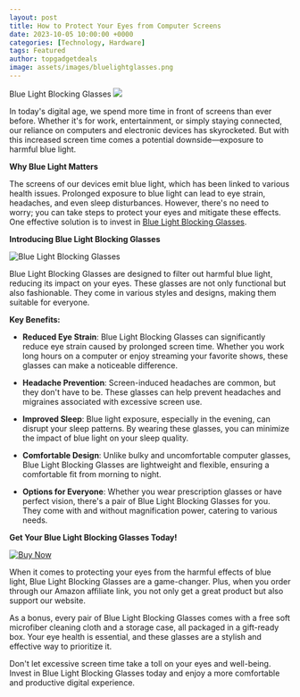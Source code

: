 ```yaml
---
layout: post
title: How to Protect Your Eyes from Computer Screens
date: 2023-10-05 10:00:00 +0000
categories: [Technology, Hardware]
tags: Featured
author: topgadgetdeals
image: assets/images/bluelightglasses.png
---
```


Blue Light Blocking Glasses <a href="https://www.amazon.com/Blue-Light-Blocking-Glasses-Anti-Fatigue/dp/B07JPF4TKK?keywords=Eye+Protection+For+monitor&qid=1696518735&sr=8-4&linkCode=li3&tag=godesignbuild-20&linkId=f7a4ee5f78ae54e78b7ad2cc7b71b291&language=en_US&ref_=as_li_ss_il" target="_blank"><img border="0" src="//ws-na.amazon-adsystem.com/widgets/q?_encoding=UTF8&ASIN=B07JPF4TKK&Format=_SL250_&ID=AsinImage&MarketPlace=US&ServiceVersion=20070822&WS=1&tag=godesignbuild-20&language=en_US" ></a><img src="https://ir-na.amazon-adsystem.com/e/ir?t=godesignbuild-20&language=en_US&l=li3&o=1&a=B07JPF4TKK" width="1" height="1" border="0" alt="" style="border:none !important; margin:0px !important;" />

In today's digital age, we spend more time in front of screens than ever before. Whether it's for work, entertainment, or simply staying connected, our reliance on computers and electronic devices has skyrocketed. But with this increased screen time comes a potential downside—exposure to harmful blue light.

**Why Blue Light Matters**

The screens of our devices emit blue light, which has been linked to various health issues. Prolonged exposure to blue light can lead to eye strain, headaches, and even sleep disturbances. However, there's no need to worry; you can take steps to protect your eyes and mitigate these effects. One effective solution is to invest in [Blue Light Blocking Glasses](https://amzn.to/3ZQth3J).

**Introducing Blue Light Blocking Glasses**

![Blue Light Blocking Glasses](https://images.example.com/blue-light-blocking-glasses-2.jpg)

Blue Light Blocking Glasses are designed to filter out harmful blue light, reducing its impact on your eyes. These glasses are not only functional but also fashionable. They come in various styles and designs, making them suitable for everyone.

**Key Benefits:**

- **Reduced Eye Strain**: Blue Light Blocking Glasses can significantly reduce eye strain caused by prolonged screen time. Whether you work long hours on a computer or enjoy streaming your favorite shows, these glasses can make a noticeable difference.

- **Headache Prevention**: Screen-induced headaches are common, but they don't have to be. These glasses can help prevent headaches and migraines associated with excessive screen use.

- **Improved Sleep**: Blue light exposure, especially in the evening, can disrupt your sleep patterns. By wearing these glasses, you can minimize the impact of blue light on your sleep quality.

- **Comfortable Design**: Unlike bulky and uncomfortable computer glasses, Blue Light Blocking Glasses are lightweight and flexible, ensuring a comfortable fit from morning to night.

- **Options for Everyone**: Whether you wear prescription glasses or have perfect vision, there's a pair of Blue Light Blocking Glasses for you. They come with and without magnification power, catering to various needs.

**Get Your Blue Light Blocking Glasses Today!**

[![Buy Now](https://images.example.com/buy-now-button.jpg)](https://amzn.to/3ZQth3J)

When it comes to protecting your eyes from the harmful effects of blue light, Blue Light Blocking Glasses are a game-changer. Plus, when you order through our Amazon affiliate link, you not only get a great product but also support our website.

As a bonus, every pair of Blue Light Blocking Glasses comes with a free soft microfiber cleaning cloth and a storage case, all packaged in a gift-ready box. Your eye health is essential, and these glasses are a stylish and effective way to prioritize it.

Don't let excessive screen time take a toll on your eyes and well-being. Invest in Blue Light Blocking Glasses today and enjoy a more comfortable and productive digital experience.
